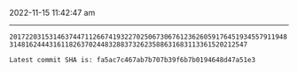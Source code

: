 2022-11-15 11:42:47 am

---

`2017220315314637447112667419322702506730676123626059176451934557911948314816244431611826370244832883732623588631683113361520212547`

`Latest commit SHA is: fa5ac7c467ab7b707b39f6b7b0194648d47a51e3 `
